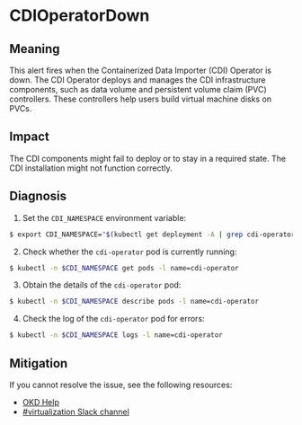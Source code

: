 # CDIOperatorDown
<!-- Edited by davozeni, 10 Nov 2022 -->

## Meaning

This alert fires when the Containerized Data Importer (CDI) Operator is down.
The CDI Operator deploys and manages the CDI infrastructure components, such as data volume and persistent volume claim (PVC) controllers. These controllers help users build virtual machine disks on PVCs.

## Impact

The CDI components might fail to deploy or to stay in a required state. The CDI installation might not function correctly.

## Diagnosis

1. Set the `CDI_NAMESPACE` environment variable:
```bash
$ export CDI_NAMESPACE="$(kubectl get deployment -A | grep cdi-operator | awk '{print $1}')"
```

2. Check whether the `cdi-operator` pod is currently running:
```bash
$ kubectl -n $CDI_NAMESPACE get pods -l name=cdi-operator
```
 
3. Obtain the details of the `cdi-operator` pod:
```bash
$ kubectl -n $CDI_NAMESPACE describe pods -l name=cdi-operator
```

4. Check the log of the `cdi-operator` pod for errors:
```bash
$ kubectl -n $CDI_NAMESPACE logs -l name=cdi-operator
```

## Mitigation

<!--DS: If you cannot resolve the issue, log in to the link:https://access.redhat.com[Customer Portal] and open a support case, attaching the artifacts gathered during the Diagnosis procedure.-->

<!--USstart-->
If you cannot resolve the issue, see the following resources:

- [OKD Help](https://www.okd.io/help/)
- [#virtualization Slack channel](https://kubernetes.slack.com/channels/virtualization)
<!--USend-->
